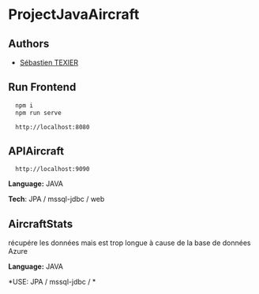 # ProjectJavaAircraft

## Authors

- [Sébastien TEXIER](https://github.com/sebtex1)

## Run Frontend

```bash
  npm i 
  npm run serve 
```

```http
  http://localhost:8080
```

## APIAircraft
```http
  http://localhost:9090
```

**Language:** JAVA

**Tech**: JPA / mssql-jdbc / web

## AircraftStats
récupére les données mais est trop longue à cause de la base de données Azure

**Language:** JAVA

*USE: JPA / mssql-jdbc / *
